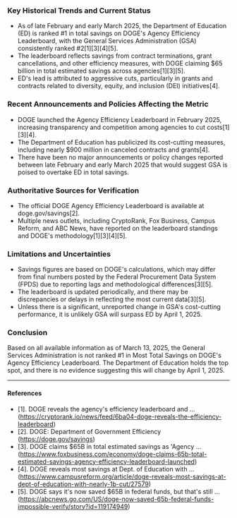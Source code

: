 ### Key Historical Trends and Current Status

- As of late February and early March 2025, the Department of Education (ED) is ranked #1 in total savings on DOGE's Agency Efficiency Leaderboard, with the General Services Administration (GSA) consistently ranked #2[1][3][4][5].
- The leaderboard reflects savings from contract terminations, grant cancellations, and other efficiency measures, with DOGE claiming $65 billion in total estimated savings across agencies[1][3][5].
- ED's lead is attributed to aggressive cuts, particularly in grants and contracts related to diversity, equity, and inclusion (DEI) initiatives[4].

### Recent Announcements and Policies Affecting the Metric

- DOGE launched the Agency Efficiency Leaderboard in February 2025, increasing transparency and competition among agencies to cut costs[1][3][4].
- The Department of Education has publicized its cost-cutting measures, including nearly $900 million in canceled contracts and grants[4].
- There have been no major announcements or policy changes reported between late February and early March 2025 that would suggest GSA is poised to overtake ED in total savings.

### Authoritative Sources for Verification

- The official DOGE Agency Efficiency Leaderboard is available at doge.gov/savings[2].
- Multiple news outlets, including CryptoRank, Fox Business, Campus Reform, and ABC News, have reported on the leaderboard standings and DOGE's methodology[1][3][4][5].

### Limitations and Uncertainties

- Savings figures are based on DOGE's calculations, which may differ from final numbers posted by the Federal Procurement Data System (FPDS) due to reporting lags and methodological differences[3][5].
- The leaderboard is updated periodically, and there may be discrepancies or delays in reflecting the most current data[3][5].
- Unless there is a significant, unreported change in GSA's cost-cutting performance, it is unlikely GSA will surpass ED by April 1, 2025.

### Conclusion

Based on all available information as of March 13, 2025, the General Services Administration is not ranked #1 in Most Total Savings on DOGE's Agency Efficiency Leaderboard. The Department of Education holds the top spot, and there is no evidence suggesting this will change by April 1, 2025.

---

#### References

- [1]. DOGE reveals the agency's efficiency leaderboard and ... (https://cryptorank.io/news/feed/6ba04-doge-reveals-the-efficiency-leaderboard)
- [2]. DOGE: Department of Government Efficiency (https://doge.gov/savings)
- [3]. DOGE claims $65B in total estimated savings as 'Agency ... (https://www.foxbusiness.com/economy/doge-claims-65b-total-estimated-savings-agency-efficiency-leaderboard-launched)
- [4]. DOGE reveals most savings at Dept. of Education with ... (https://www.campusreform.org/article/doge-reveals-most-savings-at-dept-of-education-with-nearly-1b-cut/27579)
- [5]. DOGE says it's now saved $65B in federal funds, but that's still ... (https://abcnews.go.com/US/doge-now-saved-65b-federal-funds-impossible-verify/story?id=119174949)